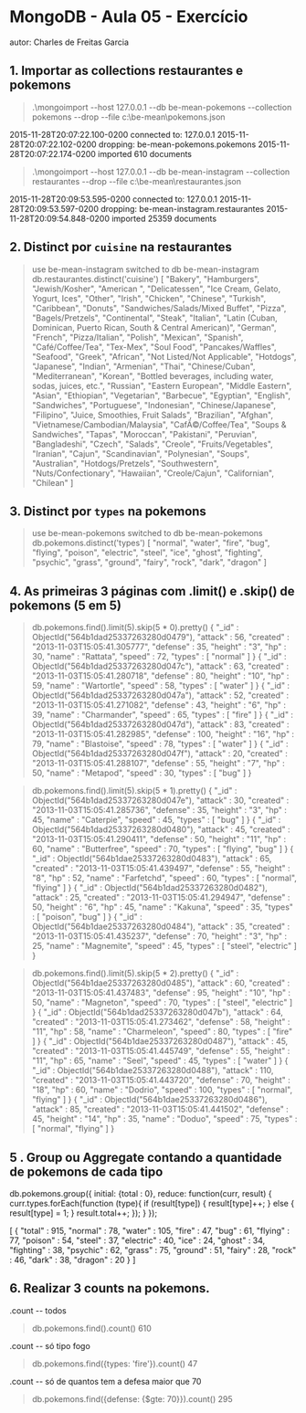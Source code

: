 # MongoDB - Aula 05 - Exercício
autor: Charles de Freitas Garcia

## 1. Importar as collections restaurantes e pokemons

> .\mongoimport --host 127.0.0.1 --db be-mean-pokemons --collection pokemons --drop --file c:\be-mean\pokemons.json

2015-11-28T20:07:22.100-0200    connected to: 127.0.0.1
2015-11-28T20:07:22.102-0200    dropping: be-mean-pokemons.pokemons
2015-11-28T20:07:22.174-0200    imported 610 documents

> .\mongoimport --host 127.0.0.1 --db be-mean-instagram --collection restaurantes --drop --file c:\be-mean\restaurantes.json

2015-11-28T20:09:53.595-0200    connected to: 127.0.0.1
2015-11-28T20:09:53.597-0200    dropping: be-mean-instagram.restaurantes
2015-11-28T20:09:54.848-0200    imported 25359 documents

## 2. Distinct por `cuisine` na restaurantes

> use be-mean-instagram
switched to db be-mean-instagram
> db.restaurantes.distinct('cuisine')
[
        "Bakery",
        "Hamburgers",
        "Jewish/Kosher",
        "American ",
        "Delicatessen",
        "Ice Cream, Gelato, Yogurt, Ices",
        "Other",
        "Irish",
        "Chicken",
        "Chinese",
        "Turkish",
        "Caribbean",
        "Donuts",
        "Sandwiches/Salads/Mixed Buffet",
        "Pizza",
        "Bagels/Pretzels",
        "Continental",
        "Steak",
        "Italian",
        "Latin (Cuban, Dominican, Puerto Rican, South & Central American)",
        "German",
        "French",
        "Pizza/Italian",
        "Polish",
        "Mexican",
        "Spanish",
        "Café/Coffee/Tea",
        "Tex-Mex",
        "Soul Food",
        "Pancakes/Waffles",
        "Seafood",
        "Greek",
        "African",
        "Not Listed/Not Applicable",
        "Hotdogs",
        "Japanese",
        "Indian",
        "Armenian",
        "Thai",
        "Chinese/Cuban",
        "Mediterranean",
        "Korean",
        "Bottled beverages, including water, sodas, juices, etc.",
        "Russian",
        "Eastern European",
        "Middle Eastern",
        "Asian",
        "Ethiopian",
        "Vegetarian",
        "Barbecue",
        "Egyptian",
        "English",
        "Sandwiches",
        "Portuguese",
        "Indonesian",
        "Chinese/Japanese",
        "Filipino",
        "Juice, Smoothies, Fruit Salads",
        "Brazilian",
        "Afghan",
        "Vietnamese/Cambodian/Malaysia",
        "CafÃ©/Coffee/Tea",
        "Soups & Sandwiches",
        "Tapas",
        "Moroccan",
        "Pakistani",
        "Peruvian",
        "Bangladeshi",
        "Czech",
        "Salads",
        "Creole",
        "Fruits/Vegetables",
        "Iranian",
        "Cajun",
        "Scandinavian",
        "Polynesian",
        "Soups",
        "Australian",
        "Hotdogs/Pretzels",
        "Southwestern",
        "Nuts/Confectionary",
        "Hawaiian",
        "Creole/Cajun",
        "Californian",
        "Chilean"
]

## 3. Distinct por `types` na pokemons

> use be-mean-pokemons
switched to db be-mean-pokemons
> db.pokemons.distinct('types')
[
        "normal",
        "water",
        "fire",
        "bug",
        "flying",
        "poison",
        "electric",
        "steel",
        "ice",
        "ghost",
        "fighting",
        "psychic",
        "grass",
        "ground",
        "fairy",
        "rock",
        "dark",
        "dragon"
]
>

## 4. As primeiras 3 páginas com .limit() e .skip() de pokemons (5 em 5)

> db.pokemons.find().limit(5).skip(5 * 0).pretty()
{
        "_id" : ObjectId("564b1dad25337263280d0479"),
        "attack" : 56,
        "created" : "2013-11-03T15:05:41.305777",
        "defense" : 35,
        "height" : "3",
        "hp" : 30,
        "name" : "Rattata",
        "speed" : 72,
        "types" : [
                "normal"
        ]
}
{
        "_id" : ObjectId("564b1dad25337263280d047c"),
        "attack" : 63,
        "created" : "2013-11-03T15:05:41.280718",
        "defense" : 80,
        "height" : "10",
        "hp" : 59,
        "name" : "Wartortle",
        "speed" : 58,
        "types" : [
                "water"
        ]
}
{
        "_id" : ObjectId("564b1dad25337263280d047a"),
        "attack" : 52,
        "created" : "2013-11-03T15:05:41.271082",
        "defense" : 43,
        "height" : "6",
        "hp" : 39,
        "name" : "Charmander",
        "speed" : 65,
        "types" : [
                "fire"
        ]
}
{
        "_id" : ObjectId("564b1dad25337263280d047d"),
        "attack" : 83,
        "created" : "2013-11-03T15:05:41.282985",
        "defense" : 100,
        "height" : "16",
        "hp" : 79,
        "name" : "Blastoise",
        "speed" : 78,
        "types" : [
                "water"
        ]
}
{
        "_id" : ObjectId("564b1dad25337263280d047f"),
        "attack" : 20,
        "created" : "2013-11-03T15:05:41.288107",
        "defense" : 55,
        "height" : "7",
        "hp" : 50,
        "name" : "Metapod",
        "speed" : 30,
        "types" : [
                "bug"
        ]
}

> db.pokemons.find().limit(5).skip(5 * 1).pretty()
{
        "_id" : ObjectId("564b1dad25337263280d047e"),
        "attack" : 30,
        "created" : "2013-11-03T15:05:41.285736",
        "defense" : 35,
        "height" : "3",
        "hp" : 45,
        "name" : "Caterpie",
        "speed" : 45,
        "types" : [
                "bug"
        ]
}
{
        "_id" : ObjectId("564b1dad25337263280d0480"),
        "attack" : 45,
        "created" : "2013-11-03T15:05:41.290411",
        "defense" : 50,
        "height" : "11",
        "hp" : 60,
        "name" : "Butterfree",
        "speed" : 70,
        "types" : [
                "flying",
                "bug"
        ]
}
{
        "_id" : ObjectId("564b1dae25337263280d0483"),
        "attack" : 65,
        "created" : "2013-11-03T15:05:41.439497",
        "defense" : 55,
        "height" : "8",
        "hp" : 52,
        "name" : "Farfetchd",
        "speed" : 60,
        "types" : [
                "normal",
                "flying"
        ]
}
{
        "_id" : ObjectId("564b1dad25337263280d0482"),
        "attack" : 25,
        "created" : "2013-11-03T15:05:41.294947",
        "defense" : 50,
        "height" : "6",
        "hp" : 45,
        "name" : "Kakuna",
        "speed" : 35,
        "types" : [
                "poison",
                "bug"
        ]
}
{
        "_id" : ObjectId("564b1dae25337263280d0484"),
        "attack" : 35,
        "created" : "2013-11-03T15:05:41.435237",
        "defense" : 70,
        "height" : "3",
        "hp" : 25,
        "name" : "Magnemite",
        "speed" : 45,
        "types" : [
                "steel",
                "electric"
        ]
}

> db.pokemons.find().limit(5).skip(5 * 2).pretty()
{
        "_id" : ObjectId("564b1dae25337263280d0485"),
        "attack" : 60,
        "created" : "2013-11-03T15:05:41.437483",
        "defense" : 95,
        "height" : "10",
        "hp" : 50,
        "name" : "Magneton",
        "speed" : 70,
        "types" : [
                "steel",
                "electric"
        ]
}
{
        "_id" : ObjectId("564b1dad25337263280d047b"),
        "attack" : 64,
        "created" : "2013-11-03T15:05:41.273462",
        "defense" : 58,
        "height" : "11",
        "hp" : 58,
        "name" : "Charmeleon",
        "speed" : 80,
        "types" : [
                "fire"
        ]
}
{
        "_id" : ObjectId("564b1dae25337263280d0487"),
        "attack" : 45,
        "created" : "2013-11-03T15:05:41.445749",
        "defense" : 55,
        "height" : "11",
        "hp" : 65,
        "name" : "Seel",
        "speed" : 45,
        "types" : [
                "water"
        ]
}
{
        "_id" : ObjectId("564b1dae25337263280d0488"),
        "attack" : 110,
        "created" : "2013-11-03T15:05:41.443720",
        "defense" : 70,
        "height" : "18",
        "hp" : 60,
        "name" : "Dodrio",
        "speed" : 100,
        "types" : [
                "normal",
                "flying"
        ]
}
{
        "_id" : ObjectId("564b1dae25337263280d0486"),
        "attack" : 85,
        "created" : "2013-11-03T15:05:41.441502",
        "defense" : 45,
        "height" : "14",
        "hp" : 35,
        "name" : "Doduo",
        "speed" : 75,
        "types" : [
                "normal",
                "flying"
        ]
}

## 5 . Group ou Aggregate contando a quantidade de pokemons de cada tipo

db.pokemons.group({
	initial: {total : 0},
	reduce: function(curr, result) {
	curr.types.forEach(function (type){
	if (result[type]) {
		result[type]++;
	} else {
		result[type] = 1;
	}
	result.total++;
	});
}
});

[
   {
	 "total" : 915,
	 "normal" : 78,
	 "water" : 105,
	 "fire" : 47,
	 "bug" : 61,
	 "flying" : 77,
	 "poison" : 54,
	 "steel" : 37,
	 "electric" : 40,
	 "ice" : 24,
	 "ghost" : 34,
	 "fighting" : 38,
	 "psychic" : 62,
	 "grass" : 75,
	 "ground" : 51,
	 "fairy" : 28,
	 "rock" : 46,
	 "dark" : 38,
	 "dragon" : 20
 }
]


## 6. Realizar 3 counts na pokemons.

.count -- todos

> db.pokemons.find().count()
610

.count -- só tipo fogo

> db.pokemons.find({types: 'fire'}).count()
47

.count -- só de quantos tem a defesa maior que 70

> db.pokemons.find({defense: {$gte: 70}}).count()
295